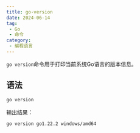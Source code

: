 ```yaml
---
title: go-version
date: 2024-06-14
tag:
 - Go
 - 命令
category:
 - 编程语言
---
```


<!-- more -->

`go version`命令用于打印当前系统Go语言的版本信息。

## 语法

```bash
go version
```

输出结果：

```
go version go1.22.2 windows/amd64
```